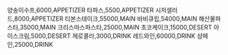 양송이수프,6000,APPETIZER
타파스,5500,APPETIZER
시저샐러드,8000,APPETIZER
티본스테이크,55000,MAIN
바비큐립,54000,MAIN
해산물파스타,35000,MAIN
크리스마스파스타,25000,MAIN
초코케이크,15000,DESERT
아이스크림,5000,DESERT
제로콜라,3000,DRINK
레드와인,60000,DRINK
샴페인,25000,DRINK